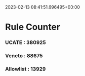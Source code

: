 2023-02-13 08:41:51.696495+00:00
# Rule Counter 
 ### UCATE : 380925

 ### Veneto : 88675

 ### Allowlist : 13929